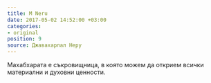 ```yaml
---
title: M Neru
date: 2017-05-02 14:52:00 +03:00
categories:
- original
position: 9
source: Джавахарлал Неру
---
```


Махабхарата е съкровищница, в която можем да открием всички материални и духовни ценности. 